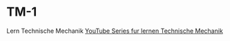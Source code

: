 # TM-1
Lern Technische Mechanik
[YouTube Series fur lernen Technische Mechanik](https://www.youtube.com/watch?v=K5yeJGfNy8E&list=PLHwimT20G3H32y20lhAx9Bus2c9FIVTG2)

